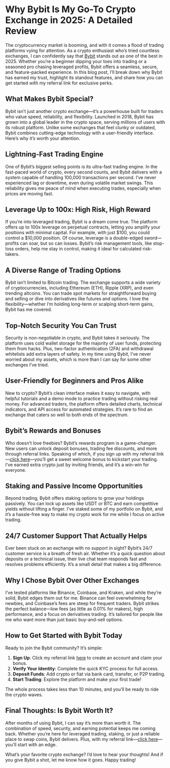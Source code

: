 # Why Bybit Is My Go-To Crypto Exchange in 2025: A Detailed Review

The cryptocurrency market is booming, and with it comes a flood of trading platforms vying for attention. As a crypto enthusiast who’s tried countless exchanges, I can confidently say that [Bybit](https://www.bybit.com/invite?ref=BRZRJRW) stands out as one of the best in 2025. Whether you’re a beginner dipping your toes into trading or a seasoned pro chasing leveraged profits, Bybit offers a seamless, secure, and feature-packed experience. In this blog post, I’ll break down why Bybit has earned my trust, highlight its standout features, and share how you can get started with my referral link for exclusive perks.

## What Makes Bybit Special?

Bybit isn’t just another crypto exchange—it’s a powerhouse built for traders who value speed, reliability, and flexibility. Launched in 2018, Bybit has grown into a global leader in the crypto space, serving millions of users with its robust platform. Unlike some exchanges that feel clunky or outdated, Bybit combines cutting-edge technology with a user-friendly interface. Here’s why it’s worth your attention.

## Lightning-Fast Trading Engine

One of Bybit’s biggest selling points is its ultra-fast trading engine. In the fast-paced world of crypto, every second counts, and Bybit delivers with a system capable of handling 100,000 transactions per second. I’ve never experienced lag or downtime, even during volatile market swings. This reliability gives me peace of mind when executing trades, especially when prices are moving fast.

## Leverage Up to 100x: High Risk, High Reward

If you’re into leveraged trading, Bybit is a dream come true. The platform offers up to 100x leverage on perpetual contracts, letting you amplify your positions with minimal capital. For example, with just $100, you could control a $10,000 position. Of course, leverage is a double-edged sword—profits can soar, but so can losses. Bybit’s risk management tools, like stop-loss orders, help me stay in control, making it ideal for calculated risk-takers.

## A Diverse Range of Trading Options

Bybit isn’t limited to Bitcoin trading. The exchange supports a wide variety of cryptocurrencies, including Ethereum (ETH), Ripple (XRP), and even trending altcoins. You can trade spot markets for straightforward buying and selling or dive into derivatives like futures and options. I love the flexibility—whether I’m holding long-term or scalping short-term gains, Bybit has me covered.

## Top-Notch Security You Can Trust

Security is non-negotiable in crypto, and Bybit takes it seriously. The platform uses cold wallet storage for the majority of user funds, protecting them from hacks. Plus, two-factor authentication (2FA) and withdrawal whitelists add extra layers of safety. In my time using Bybit, I’ve never worried about my assets, which is more than I can say for some other exchanges I’ve tried.

## User-Friendly for Beginners and Pros Alike

New to crypto? Bybit’s clean interface makes it easy to navigate, with helpful tutorials and a demo mode to practice trading without risking real money. For advanced traders, the platform offers detailed charts, technical indicators, and API access for automated strategies. It’s rare to find an exchange that caters so well to both ends of the spectrum.

## Bybit’s Rewards and Bonuses

Who doesn’t love freebies? Bybit’s rewards program is a game-changer. New users can unlock deposit bonuses, trading fee discounts, and more through referral links. Speaking of which, if you sign up with my referral link—[click here](https://www.bybit.com/invite?ref=BRZRJRW)—you’ll get a sweet welcome bonus to kickstart your trading. I’ve earned extra crypto just by inviting friends, and it’s a win-win for everyone.

## Staking and Passive Income Opportunities

Beyond trading, Bybit offers staking options to grow your holdings passively. You can lock up assets like USDT or BTC and earn competitive yields without lifting a finger. I’ve staked some of my portfolio on Bybit, and it’s a hassle-free way to make my crypto work for me while I focus on active trading.

## 24/7 Customer Support That Actually Helps

Ever been stuck on an exchange with no support in sight? Bybit’s 24/7 customer service is a breath of fresh air. Whether it’s a quick question about deposits or a technical issue, their live chat team responds fast and resolves problems efficiently. It’s a small detail that makes a big difference.

## Why I Chose Bybit Over Other Exchanges

I’ve tested platforms like Binance, Coinbase, and Kraken, and while they’re solid, Bybit edges them out for me. Binance can feel overwhelming for newbies, and Coinbase’s fees are steep for frequent traders. Bybit strikes the perfect balance—low fees (as little as 0.01% for makers), high performance, and a focus on derivatives trading. It’s tailored for people like me who want more than just basic buy-and-sell options.

## How to Get Started with Bybit Today

Ready to join the Bybit community? It’s simple:

1. **Sign Up**: Click my referral link [here](https://www.bybit.com/invite?ref=BRZRJRW) to create an account and claim your bonus.
2. **Verify Your Identity**: Complete the quick KYC process for full access.
3. **Deposit Funds**: Add crypto or fiat via bank card, transfer, or P2P trading.
4. **Start Trading**: Explore the platform and make your first trade!

The whole process takes less than 10 minutes, and you’ll be ready to ride the crypto waves.

## Final Thoughts: Is Bybit Worth It?

After months of using Bybit, I can say it’s more than worth it. The combination of speed, security, and earning potential keeps me coming back. Whether you’re here for leveraged trading, staking, or just a reliable place to swap coins, Bybit delivers. Plus, with my referral link—[click here](https://www.bybit.com/invite?ref=BRZRJRW)—you’ll start with an edge.

What’s your favorite crypto exchange? I’d love to hear your thoughts! And if you give Bybit a shot, let me know how it goes. Happy trading!
